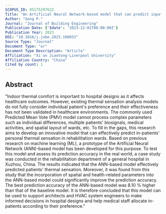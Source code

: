 ```yaml
---
SCOPUS_ID: 85175297622
Title: "An Artificial Neural Network-based model that can predict inpatients’ personal thermal sensation in rehabilitation wards"
Author: "Gong P."
Journal: "Journal of Building Engineering"
Publication Date: {'$date': '2023-12-01T00:00:00Z'}
Publication Year: 2023
DOI: "10.1016/j.jobe.2023.108033"
Source Type: "Journal"
Document Type: "ar"
Document Type Description: "Article"
Affiliation: "Xi'an Jiaotong-Liverpool University"
Affiliation Country: "China"
Cited by count: 1
---
```


## Abstract
"Indoor thermal comfort is important to hospital designs as it affects healthcare outcomes. However, existing thermal sensation analysis models do not fully consider individual patient's preference and their effectiveness has not been validated in healthcare environments. The commonly used Predicted Mean Vote (PMV) model cannot process complex parameters such as individual differences, multiple patients' biosignals, medical activities, and spatial layout of wards, etc. To fill in the gaps, this research aims to develop an innovative model that can effectively predict in-patients' personal thermal sensation in rehabilitation wards. Based on previous research on machine learning (ML), a prototype of the Artificial Neural Network (ANN)-based model has been developed for this purpose. To test this model and assess its prediction accuracy in the real world, a case study was conducted in the rehabilitation department of a general hospital in Xuzhou, China. The results indicated that the ANN-based model effectively predicted patients' thermal sensation. Moreover, it was found from this study that the incorporation of spatial and health-related parameters into the ANN-based model could significantly improve the prediction accuracy. The best prediction accuracy of the ANN-based model was 8.10 % higher than that of the baseline model. It is therefore concluded that this model can be used to support architects and HVAC system engineers to make informed decisions in hospital designs and help medical staff allocate in-patients according to their preference."
